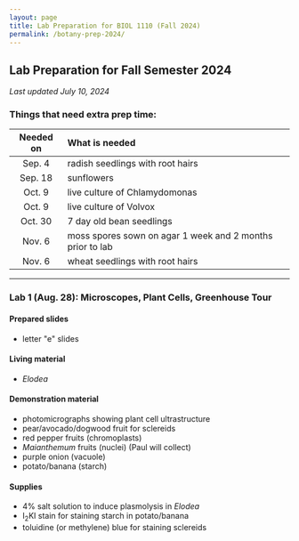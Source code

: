 ```yaml
---
layout: page
title: Lab Preparation for BIOL 1110 (Fall 2024)
permalink: /botany-prep-2024/
---
```

## Lab Preparation for Fall Semester 2024
_Last updated July 10, 2024_

### Things that need extra prep time:

Needed on    |  What is needed
:----------: | :--------------------
     Sep.  4 |  radish seedlings with root hairs
     Sep. 18 |  sunflowers
     Oct.  9 |  live culture of Chlamydomonas
     Oct.  9 |  live culture of Volvox
     Oct. 30 |  7 day old bean seedlings
     Nov.  6 |  moss spores sown on agar 1 week and 2 months prior to lab
     Nov.  6 |  wheat seedlings with root hairs

---

### Lab 1 (Aug. 28): Microscopes, Plant Cells, Greenhouse Tour

#### Prepared slides

* letter "e" slides

#### Living material

* _Elodea_

#### Demonstration material

* photomicrographs showing plant cell ultrastructure
* pear/avocado/dogwood fruit for sclereids
* red pepper fruits (chromoplasts)
* _Maianthemum_ fruits (nuclei) (Paul will collect)
* purple onion (vacuole)
* potato/banana (starch)

#### Supplies

* 4% salt solution to induce plasmolysis in _Elodea_
* I<sub>2</sub>KI stain for staining starch in potato/banana
* toluidine (or methylene) blue for staining sclereids   

